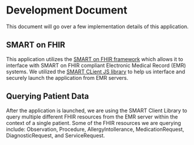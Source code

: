 # Development Document

This document will go over a few implementation details of this application.

## SMART on FHIR

This application utilizes the [SMART on FHIR framework](https://docs.smarthealthit.org/) which allows it to interface with SMART on FHIR compliant Electronic Medical Record (EMR) systems. We utilized the [SMART CLient JS library](http://docs.smarthealthit.org/client-js/) to help us interface and securely launch the application from EMR servers.

## Querying Patient Data

After the application is launched, we are using the SMART Client Library to query multiple different FHIR resources from the EMR server within the context of a single patient. Some of the FHIR resources we are querying include: Observation, Procedure, AllergyIntollerance, MedicationRequest, DiagnosticRequest, and ServiceRequest.  



